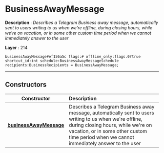 # BusinessAwayMessage

**Description** : *Describes a Telegram Business away message, automatically sent to users writing to us when we&#039;re offline, during closing hours, while we&#039;re on vacation, or in some other custom time period when we cannot immediately answer to the user*

**Layer** : 214

```tl
businessAwayMessage#ef156a5c flags:# offline_only:flags.0?true shortcut_id:int schedule:BusinessAwayMessageSchedule recipients:BusinessRecipients = BusinessAwayMessage;
```

---

## Constructors

| Constructor | Description |
| :---: | :--- |
| [**businessAwayMessage**](constructor/businessAwayMessage) | Describes a Telegram Business away message, automatically sent to users writing to us when we're offline, during closing hours, while we're on vacation, or in some other custom time period when we cannot immediately answer to the user |